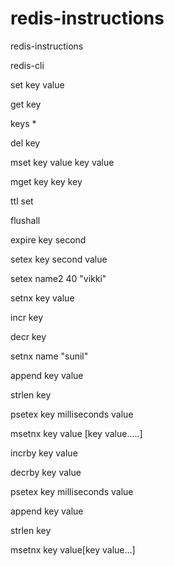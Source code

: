 # redis-instructions
redis-instructions

redis-cli

set key value

get key

keys *

del key

mset key value key value

mget key key key

ttl set

flushall

expire key second

setex key second value

setex name2 40 "vikki"

setnx key value

incr key

decr key

setnx name "sunil"

append key value

strlen key

psetex key milliseconds value

msetnx key value [key value.....]

incrby key value

decrby key value

psetex key milliseconds value

append key value

strlen key

msetnx key value[key value...]
